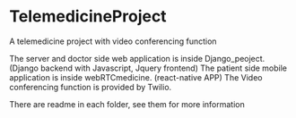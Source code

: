# TelemedicineProject
A telemedicine project with video conferencing function

The server and doctor side web application is inside Django_peoject. (Django backend with Javascript, Jquery frontend)
The patient side mobile application is inside webRTCmedicine. (react-native APP)
The Video conferencing function is provided by Twilio.

There are readme in each folder, see them for more information
